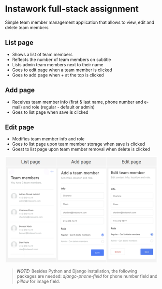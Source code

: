 # Instawork full-stack assignment

Simple team member management application that allows to view, edit and delete team members

## List page
- Shows a list of team members
- Reflects the number of team members on subtitle
- Lists admin team members next to their name
- Goes to edit page when a team member is clicked
- Goes to add page when + at the top is clicked

## Add page
- Receives team member info (first & last name, phone number and e-mail) and role (regular - default or admin)
- Goes to list page when save is clicked

## Edit page
- Modifies team member info and role
- Goes to list page upon team member storage when save is clicked
- Goest to list page upon team member removal when delete is clicked

![Image of team member management](/images/team_member_management.PNG)

> **_NOTE:_**  Besides Python and Django installation,
              the following packages are needed:
              *django-phone-field* for phone number
              field and *pillow* for image field.
